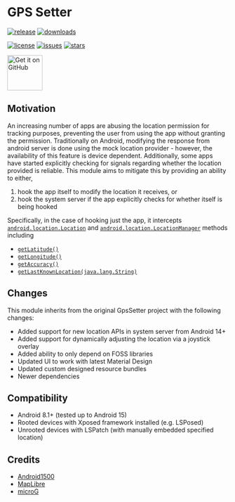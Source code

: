 # GPS Setter

[![release](https://img.shields.io/github/v/release/jqssun/android-gps-setter)](https://github.com/jqssun/android-gps-setter/releases)
[![downloads](https://img.shields.io/github/downloads/jqssun/android-gps-setter/total)](https://github.com/jqssun/android-gps-setter/releases)
  
[![license](https://img.shields.io/github/license/jqssun/android-gps-setter)](https://github.com/jqssun/android-gps-setter/blob/master/LICENSE)
[![issues](https://img.shields.io/github/issues/jqssun/android-gps-setter)](https://github.com/jqssun/android-gps-setter/issues)
[![stars](https://img.shields.io/github/stars/jqssun/android-gps-setter)](https://github.com/jqssun/android-gps-setter/stargazers)
  
[<img src="https://raw.githubusercontent.com/NeoApplications/Neo-Backup/refs/heads/main/badge_github.png" alt="Get it on GitHub" height="80">](https://github.com/jqssun/android-gps-setter/releases)

<!-- 
[![LSPosed](https://img.shields.io/github/downloads/Xposed-Modules-Repo/com.jqssun.android-gps-setter/total?label=LSPosed&logo=Android&style=flat&labelColor=F48FB1&logoColor=ffffff)](https://github.com/Xposed-Modules-Repo/com.jqssun.android-gps-setter/releases)
[![Github downloads](https://img.shields.io/github/downloads/jqssun/android-gps-setter/total?label=Release)]()
![](https://github.com/Xposed-Modules-Repo/io.github.jqssun.gpssetter/blob/main/banner.png) 

[<img src="https://fdroid.gitlab.io/artwork/badge/get-it-on.png" alt="Get it on F-Droid" height="80">]()
[<img src="https://gitlab.com/IzzyOnDroid/repo/-/raw/master/assets/IzzyOnDroid.png" height="80">]()
-->

## Motivation

An increasing number of apps are abusing the location permission for tracking purposes, preventing the user from using the app without granting the permission. Traditionally on Android, modifying the response from android server is done using the mock location provider - however, the availability of this feature is device dependent. Additionally, some apps have started explicitly checking for signals regarding whether the location provided is reliable. This module aims to mitigate this by providing an ability to either,
1. hook the app itself to modify the location it receives, or
2. hook the system server if the app explicitly checks for whether itself is being hooked

Specifically, in the case of hooking just the app, it intercepts [`android.location.Location`](https://developer.android.com/reference/android/location/Location) and [`android.location.LocationManager`](https://developer.android.com/reference/android/location/LocationManager) methods including
- [`getLatitude()`](https://developer.android.com/reference/android/location/Location#getLatitude())
- [`getLongitude()`](https://developer.android.com/reference/android/location/Location#getLongitude())
- [`getAccuracy()`](https://developer.android.com/reference/android/location/Location#getAccuracy())
- [`getLastKnownLocation(java.lang.String)`](https://developer.android.com/reference/android/location/LocationManager#getLastKnownLocation(java.lang.String))

## Changes

This module inherits from the original GpsSetter project with the following changes:
- Added support for new location APIs in system server from Android 14+
- Added support for dynamically adjusting the location via a joystick overlay
- Added ability to only depend on FOSS libraries
- Updated UI to work with latest Material Design
- Updated custom designed resource bundles
- Newer dependencies

## Compatibility

- Android 8.1+ (tested up to Android 15)
- Rooted devices with Xposed framework installed (e.g. LSPosed)
- Unrooted devices with LSPatch (with manually embedded specified location)

## Credits

- [Android1500](https://github.com/Android1500/GpsSetter)
- [MapLibre](https://github.com/maplibre/maplibre-native)
- [microG](https://github.com/microg/GmsCore)
